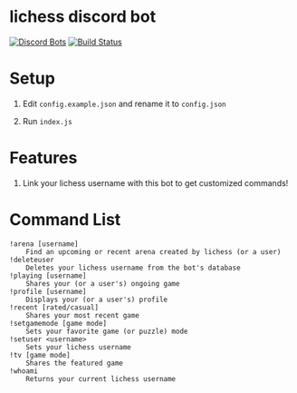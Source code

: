 # lichess discord bot
[![Discord Bots](https://discordbots.org/api/widget/status/490949867657494530.svg)](https://discordbots.org/bot/490949867657494530)
[![Build Status](https://github.com/door-bell/lichess-discord/workflows/Node.js%20CI/badge.svg)](https://github.com/door-bell/lichess-discord/actions?query=workflow%3A%22Node.js+CI%22)

# Setup

1. Edit `config.example.json` and rename it to `config.json`

2. Run `index.js`

# Features

1. Link your lichess username with this bot to get customized commands!

# Command List
```
!arena [username]
    Find an upcoming or recent arena created by lichess (or a user)
!deleteuser
    Deletes your lichess username from the bot's database
!playing [username]
    Shares your (or a user's) ongoing game
!profile [username]
    Displays your (or a user's) profile
!recent [rated/casual]
    Shares your most recent game
!setgamemode [game mode]
    Sets your favorite game (or puzzle) mode
!setuser <username>
    Sets your lichess username
!tv [game mode]
    Shares the featured game
!whoami
    Returns your current lichess username
```
